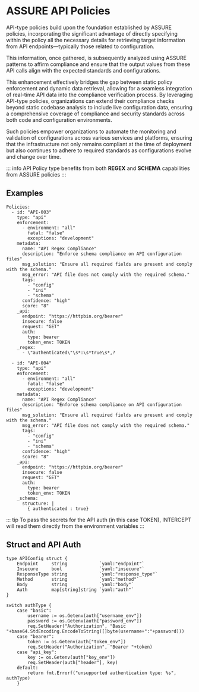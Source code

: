 # ASSURE API Policies

API-type policies build upon the foundation established by ASSURE policies, incorporating the significant advantage of directly specifying within the policy all the necessary details for retrieving target information from API endpoints—typically those related to configuration. 

This information, once gathered, is subsequently analyzed using ASSURE patterns to affirm compliance and ensure that the output values from these API calls align with the expected standards and configurations.

This enhancement effectively bridges the gap between static policy enforcement and dynamic data retrieval, allowing for a seamless integration of real-time API data into the compliance verification process. By leveraging API-type policies, organizations can extend their compliance checks beyond static codebase analysis to include live configuration data, ensuring a comprehensive coverage of compliance and security standards across both code and configuration environments.

Such policies empower organizations to automate the monitoring and validation of configurations across various services and platforms, ensuring that the infrastructure not only remains compliant at the time of deployment but also continues to adhere to required standards as configurations evolve and change over time.

::: info
API Policy type benefits from both **REGEX** and **SCHEMA** capabilities from ASSURE policies
:::


## Examples

```yaml{3,19-27,53-55}
Policies:
  - id: "API-003"
    type: "api"
    enforcement:
      - environment: "all"
        fatal: "false"
        exceptions: "development"
    metadata:
      name: "API Regex Compliance"
      description: "Enforce schema compliance on API configuration files"
      msg_solution: "Ensure all required fields are present and comply with the schema."
      msg_error: "API file does not comply with the required schema."
      tags:
        - "config"
        - "ini"
        - "schema"
      confidence: "high"
      score: "8"
    _api:
      endpoint: "https://httpbin.org/bearer"
      insecure: false
      request: "GET"
      auth: 
        type: bearer
        token_env: TOKEN 
    _regex:
      - \"authenticated\"\s*:\s*true\s*,?

  - id: "API-004"
    type: "api"
    enforcement:
      - environment: "all"
        fatal: "false"
        exceptions: "development"
    metadata:
      name: "API Regex Compliance"
      description: "Enforce schema compliance on API configuration files"
      msg_solution: "Ensure all required fields are present and comply with the schema."
      msg_error: "API file does not comply with the required schema."
      tags:
        - "config"
        - "ini"
        - "schema"
      confidence: "high"
      score: "8"
    _api:
      endpoint: "https://httpbin.org/bearer"
      insecure: false
      request: "GET"
      auth: 
        type: bearer
        token_env: TOKEN 
    _schema:
      structure: |
        { authenticated : true}
```



::: tip
To pass the secrets for the API auth (in this case TOKEN), INTERCEPT will read them directly from the environment variables
:::



## Struct and API Auth

```go{5-6,11,15,18}
type APIConfig struct {
	Endpoint     string            `yaml:"endpoint"`
	Insecure     bool              `yaml:"insecure"`
	ResponseType string            `yaml:"response_type"`
	Method       string            `yaml:"method"`
	Body         string            `yaml:"body"`
	Auth         map[string]string `yaml:"auth"`
}

switch authType {
	case "basic":
		username := os.Getenv(auth["username_env"])
		password := os.Getenv(auth["password_env"])
		req.SetHeader("Authorization", "Basic "+base64.StdEncoding.EncodeToString([]byte(username+":"+password)))
	case "bearer":
		token := os.Getenv(auth["token_env"])
		req.SetHeader("Authorization", "Bearer "+token)
	case "api_key":
		key := os.Getenv(auth["key_env"])
		req.SetHeader(auth["header"], key)
	default:
		return fmt.Errorf("unsupported authentication type: %s", authType)
	}


```


